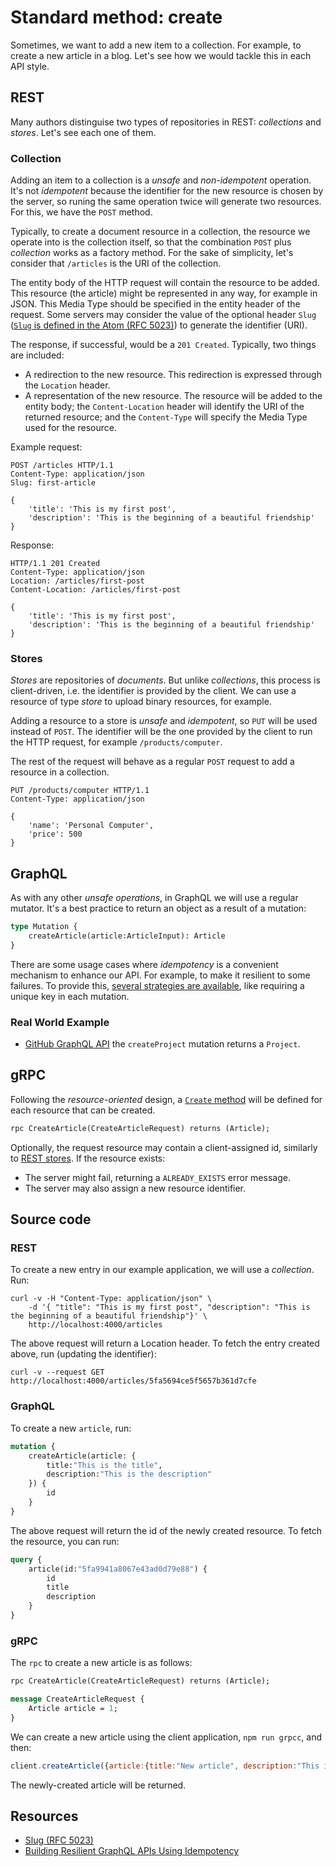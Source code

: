 # Standard method: create
Sometimes, we want to add a new item to a collection. For example, to create a new article in a blog. Let's see how we would tackle this in each API style.

## REST
Many authors distinguise two types of repositories in REST: _collections_ and _stores_. Let's see each one of them.

### Collection
Adding an item to a collection is a _unsafe_ and _non-idempotent_ operation. It's not _idempotent_ because the identifier for the new resource is chosen by the server, so runing the same operation twice will generate two resources. For this, we have the `POST` method.

Typically, to create a document resource in a collection, the resource we operate into is the collection itself, so that the combination `POST` plus _collection_ works as a factory method. For the sake of simplicity, let's consider that `/articles` is the URI of the collection.

The entity body of the HTTP request will contain the resource to be added. This resource (the article) might be represented in any way, for example in JSON. This Media Type should be specified in the entity header of the request. Some servers may consider the value of the optional header `Slug` ([`Slug` is defined in the Atom (RFC 5023)][Slug]) to generate the identifier (URI).

The response, if successful, would be a `201 Created`. Typically, two things are included:

* A redirection to the new resource. This redirection is expressed through the `Location` header.
* A representation of the new resource. The resource will be added to the entity body; the `Content-Location` header will identify the URI of the returned resource; and the `Content-Type` will specify the Media Type used for the resource.

Example request:

```
POST /articles HTTP/1.1
Content-Type: application/json
Slug: first-article

{
    'title': 'This is my first post',
    'description': 'This is the beginning of a beautiful friendship'
}
```

Response:

```
HTTP/1.1 201 Created
Content-Type: application/json
Location: /articles/first-post
Content-Location: /articles/first-post

{
    'title': 'This is my first post',
    'description': 'This is the beginning of a beautiful friendship'
}
```

### Stores
_Stores_ are repositories of _documents_. But unlike _collections_, this process is client-driven, i.e. the identifier is provided by the client. We can use a resource of type _store_ to upload binary resources, for example.

Adding a resource to a store is _unsafe_ and _idempotent_, so `PUT` will be used instead of `POST`. The identifier will be the one provided by the client to run the HTTP request, for example `/products/computer`.

The rest of the request will behave as a regular `POST` request to add a resource in a collection.

```
PUT /products/computer HTTP/1.1
Content-Type: application/json

{
    'name': 'Personal Computer',
    'price': 500
}
```

## GraphQL
As with any other _unsafe operations_, in GraphQL we will use a regular mutator. It's a best practice to return an object as a result of a mutation:

```graphql
type Mutation {
    createArticle(article:ArticleInput): Article
}
```

There are some usage cases where _idempotency_ is a convenient mechanism to enhance our API. For example, to make it resilient to some failures. To provide this, [several strategies are available][Building Resilient GraphQL APIs Using Idempotency], like requiring a unique key in each mutation.

### Real World Example
* [GitHub GraphQL API](https://docs.github.com/en/free-pro-team@latest/graphql/reference/mutations#createproject) the `createProject` mutation returns a `Project`.

## gRPC

Following the _resource-oriented_ design, a [`Create` method](https://cloud.google.com/apis/design/standard_methods#create) will be defined for each resource that can be created.

```proto
rpc CreateArticle(CreateArticleRequest) returns (Article);
```

Optionally, the request resource may contain a client-assigned id, similarly to [REST stores](#stores). If the resource exists:

* The server might fail, returning a `ALREADY_EXISTS` error message.
* The server may also assign a new resource identifier.

## Source code

### REST
To create a new entry in our example application, we will use a _collection_. Run:

```
curl -v -H "Content-Type: application/json" \
    -d '{ "title": "This is my first post", "description": "This is the beginning of a beautiful friendship"}' \
    http://localhost:4000/articles
```

The above request will return a Location header. To fetch the entry created above, run (updating the identifier):

```
curl -v --request GET http://localhost:4000/articles/5fa5694ce5f5657b361d7cfe
```

### GraphQL
To create a new `article`, run:

```graphql
mutation {
    createArticle(article: {
        title:"This is the title",
        description:"This is the description"
    }) {
        id
    }
}
```

The above request will return the id of the newly created resource. To fetch the resource, you can run:

```graphql
query {
    article(id:"5fa9941a8067e43ad0d79e88") {
        id
        title
        description
    }
}
```

### gRPC
The `rpc` to create a new article is as follows:

```proto
rpc CreateArticle(CreateArticleRequest) returns (Article);

message CreateArticleRequest {
    Article article = 1;
}
```

We can create a new article using the client application, `npm run grpcc`, and then:

```js
client.createArticle({article:{title:"New article", description:"This is the description"}}, pr)
```

The newly-created article will be returned.

## Resources
* [Slug (RFC 5023)][Slug]
* [Building Resilient GraphQL APIs Using Idempotency][]

[Slug]: https://tools.ietf.org/html/rfc5023#section-9.7
[Building Resilient GraphQL APIs Using Idempotency]: https://shopify.engineering/building-resilient-graphql-apis-using-idempotency
